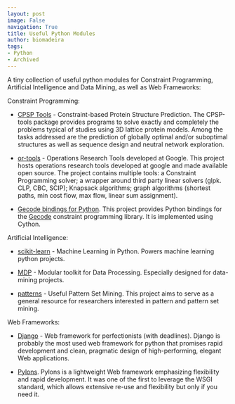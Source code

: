 ```yaml
---
layout: post
image: False
navigation: True
title: Useful Python Modules
author: biomadeira
tags:
- Python
- Archived
---
```


A tiny collection of useful python modules for Constraint Programming, Artificial Intelligence and Data Mining, 
as well as Web Frameworks:

Constraint Programming:

* [CPSP Tools](http://cpsp.informatik.uni-freiburg.de:8080/index.jsp) - Constraint-based Protein Structure Prediction. 
The CPSP-tools package provides programs to solve exactly and completely the problems typical of studies using 3D 
lattice protein models. Among the tasks addressed are the prediction of globally optimal and/or suboptimal 
structures as well as sequence design and neutral network exploration.

* [or-tools](http://code.google.com/p/or-tools/) - Operations Research Tools developed at Google. This project hosts 
operations research tools developed at google and made available open source. The project contains multiple tools: 
a Constraint Programming solver; a wrapper around third party linear solvers (glpk. CLP, CBC, SCIP); 
Knapsack algorithms; graph algorithms (shortest paths, min cost flow, max flow, linear sum assignment).

* [Gecode bindings for Python](https://launchpad.net/gecode-python ). This project provides Python bindings for 
the [Gecode](http://www.gecode.org/) constraint programming library. It is implemented using Cython. 

Artificial Intelligence:

* [scikit-learn](http://scikit-learn.sourceforge.net/stable/) - Machine Learning in Python. Powers machine 
learning python projects.

* [MDP](http://mdp-toolkit.sourceforge.net/) - Modular toolkit for Data Processing. Especially designed for 
data-mining projects.

* [patterns](http://usefulpatterns.org/msop/index.php?p=patterns) - Useful Pattern Set Mining. 
This project aims to serve as a general resource for researchers interested in pattern and pattern set mining.


Web Frameworks:

* [Django](http://wiki.python.org/moin/Django) - Web framework for perfectionists (with deadlines). Django is 
probably the most used web framework for python that promises rapid development and clean, pragmatic design of 
high-performing, elegant Web applications.

* [Pylons](http://www.pylonsproject.org/). Pylons is a lightweight Web framework emphasizing flexibility and
rapid development. It was one of the first to leverage the WSGI standard, which allows extensive re-use and 
flexibility but only if you need it. 
